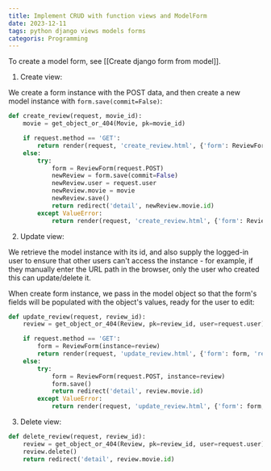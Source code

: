 ```yaml
---
title: Implement CRUD with function views and ModelForm
date: 2023-12-11
tags: python django views models forms
categoris: Programming
---
```


To create a model form, see [[Create django form from model]].

1. Create view: 

We create a form instance with the POST data, and then create a new model instance with `form.save(commit=False)`:

```python
def create_review(request, movie_id):
    movie = get_object_or_404(Movie, pk=movie_id)

    if request.method == 'GET':
        return render(request, 'create_review.html', {'form': ReviewForm(), 'movie': Movie})
    else:
        try:
            form = ReviewForm(request.POST)
            newReview = form.save(commit=False)
            newReview.user = request.user
            newReview.movie = movie
            newReview.save()
            return redirect('detail', newReview.movie.id)
        except ValueError:
            return render(request, 'create_review.html', {'form': ReviewForm(), 'movie': Movie, 'error': 'bad data passed in.'})
```

2. Update  view:

We retrieve the model instance with its id, and also supply the logged-in user to ensure that other users can't access the instance - for example, if they manually enter the URL path in the browser, only the user who created this can update/delete it.

When create form instance, we pass in the model object so that the form's fields will be populated with the object's values, ready for the user to edit:

```python
def update_review(request, review_id):
    review = get_object_or_404(Review, pk=review_id, user=request.user)

    if request.method == 'GET':
        form = ReviewForm(instance=review)
        return render(request, 'update_review.html', {'form': form, 'review': review})
    else:
        try:
            form = ReviewForm(request.POST, instance=review)
            form.save()
            return redirect('detail', review.movie.id)
        except ValueError:
            return render(request, 'update_review.html', {'form': form, 'review': review, 'error': 'Bad data in form.'})
```

3. Delete view:

```python
def delete_review(request, review_id):
    review = get_object_or_404(Review, pk=review_id, user=request.user)
    review.delete()
    return redirect('detail', review.movie.id)
```